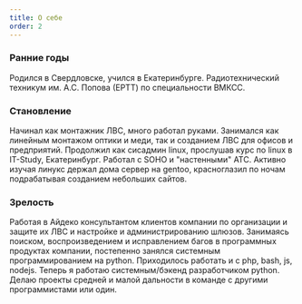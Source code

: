 ```yaml
---
title: О себе
order: 2
---
```


### Ранние годы
Родился в Свердловске, учился в Екатеринбурге.
Радиотехнический техникум им. А.С. Попова (ЕРТТ) по специальности ВМКСС.

### Становление
Начинал как монтажник ЛВС, много работал руками. Занимался как линейным монтажом оптики и меди, так и созданием ЛВС для
офисов и предприятий.
Продолжил как сисадмин linux, прослушав курс по linux в IT-Study, Екатеринбург. Работал с SOHO и "настенными" АТС.
Активно изучая линукс держал дома сервер на gentoo, красноглазил по ночам подрабатывая созданием небольших сайтов.

### Зрелость
Работая в Айдеко консультантом клиентов компании по организации и защите их ЛВС и настройке и администрированию шлюзов.
Занимаясь поиском, воспроизведением и исправлением багов в программных продуктах компании,
постепенно занялся системным программированием на python. Приходилось работать и с php, bash, js, nodejs.
Теперь я работаю системным/бэкенд разработчиком python.
Делаю проекты средней и малой дальности в команде с другими программистами или один.
 